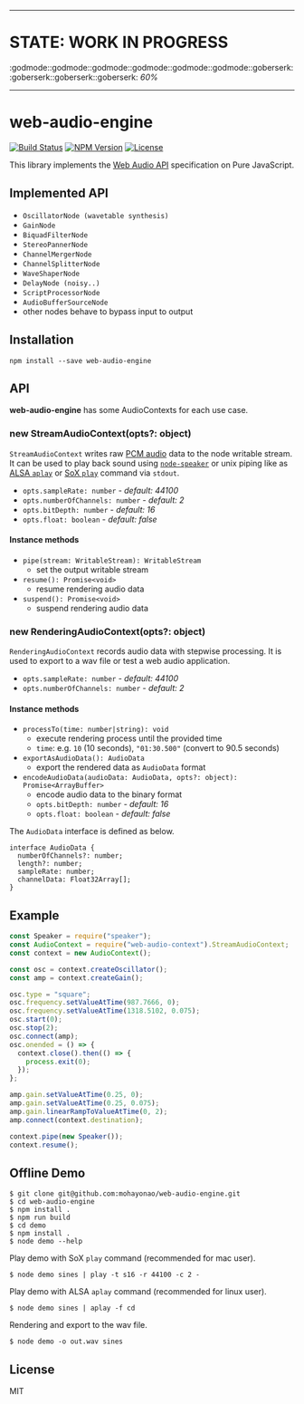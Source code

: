 -----

# STATE: WORK IN PROGRESS

:godmode::godmode::godmode::godmode::godmode::godmode::goberserk::goberserk::goberserk::goberserk: _60%_

-----

# web-audio-engine
[![Build Status](http://img.shields.io/travis/mohayonao/web-audio-engine.svg?style=flat-square)](https://travis-ci.org/mohayonao/web-audio-engine)
[![NPM Version](http://img.shields.io/npm/v/web-audio-engine.svg?style=flat-square)](https://www.npmjs.org/package/web-audio-engine)
[![License](http://img.shields.io/badge/license-MIT-brightgreen.svg?style=flat-square)](http://mohayonao.mit-license.org/)

This library implements the [Web Audio API](https://www.w3.org/TR/webaudio/) specification on Pure JavaScript.

## Implemented API

- `OscillatorNode (wavetable synthesis)`
- `GainNode`
- `BiquadFilterNode`
- `StereoPannerNode`
- `ChannelMergerNode`
- `ChannelSplitterNode`
- `WaveShaperNode`
- `DelayNode (noisy..)`
- `ScriptProcessorNode`
- `AudioBufferSourceNode`
- other nodes behave to bypass input to output

## Installation

```
npm install --save web-audio-engine
```

## API
**web-audio-engine** has some AudioContexts for each use case.

### new StreamAudioContext(opts?: object)

`StreamAudioContext` writes raw [PCM audio](https://en.wikipedia.org/wiki/Pulse-code_modulation) data to the node writable stream. It can be used to play back sound using [`node-speaker`](https://github.com/TooTallNate/node-speaker) or unix piping like as [ALSA `aplay`](http://alsa.opensrc.org/Aplay) or [SoX `play`](http://sox.sourceforge.net/) command via `stdout`.

- `opts.sampleRate: number` - _default: 44100_
- `opts.numberOfChannels: number` - _default: 2_
- `opts.bitDepth: number` - _default: 16_
- `opts.float: boolean` - _default: false_

#### Instance methods
- `pipe(stream: WritableStream): WritableStream`
  - set the output writable stream
- `resume(): Promise<void>`
  - resume rendering audio data
- `suspend(): Promise<void>`
  - suspend rendering audio data

### new RenderingAudioContext(opts?: object)

`RenderingAudioContext` records audio data with stepwise processing. It is used to export to a wav file or test a web audio application.

- `opts.sampleRate: number` - _default: 44100_
- `opts.numberOfChannels: number` - _default: 2_

#### Instance methods
- `processTo(time: number|string): void`
  - execute rendering process until the provided time
  - `time`: e.g. `10` (10 seconds), `"01:30.500"` (convert to 90.5 seconds)
- `exportAsAudioData(): AudioData`
  - export the rendered data as `AudioData` format
- `encodeAudioData(audioData: AudioData, opts?: object): Promise<ArrayBuffer>`
  - encode audio data to the binary format
  - `opts.bitDepth: number` - _default: 16_
  - `opts.float: boolean` - _default: false_

The `AudioData` interface is defined as below.

```
interface AudioData {
  numberOfChannels?: number;
  length?: number;
  sampleRate: number;
  channelData: Float32Array[];
}
```

## Example

```js
const Speaker = require("speaker");
const AudioContext = require("web-audio-context").StreamAudioContext;
const context = new AudioContext();

const osc = context.createOscillator();
const amp = context.createGain();

osc.type = "square";
osc.frequency.setValueAtTime(987.7666, 0);
osc.frequency.setValueAtTime(1318.5102, 0.075);
osc.start(0);
osc.stop(2);
osc.connect(amp);
osc.onended = () => {
  context.close().then(() => {
    process.exit(0);
  });
};

amp.gain.setValueAtTime(0.25, 0);
amp.gain.setValueAtTime(0.25, 0.075);
amp.gain.linearRampToValueAtTime(0, 2);
amp.connect(context.destination);

context.pipe(new Speaker());
context.resume();
```

## Offline Demo

```
$ git clone git@github.com:mohayonao/web-audio-engine.git
$ cd web-audio-engine
$ npm install .
$ npm run build
$ cd demo
$ npm install .
$ node demo --help
```

Play demo with SoX `play` command (recommended for mac user).

```
$ node demo sines | play -t s16 -r 44100 -c 2 -
```

Play demo with ALSA `aplay` command (recommended for linux user).

```
$ node demo sines | aplay -f cd
```

Rendering and export to the wav file.

```
$ node demo -o out.wav sines
```

## License

MIT
